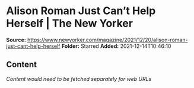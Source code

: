 # Alison Roman Just Can’t Help Herself | The New Yorker

**Source:** https://www.newyorker.com/magazine/2021/12/20/alison-roman-just-cant-help-herself
**Folder:** Starred
**Added:** 2021-12-14T10:46:10




## Content
*Content would need to be fetched separately for web URLs*
